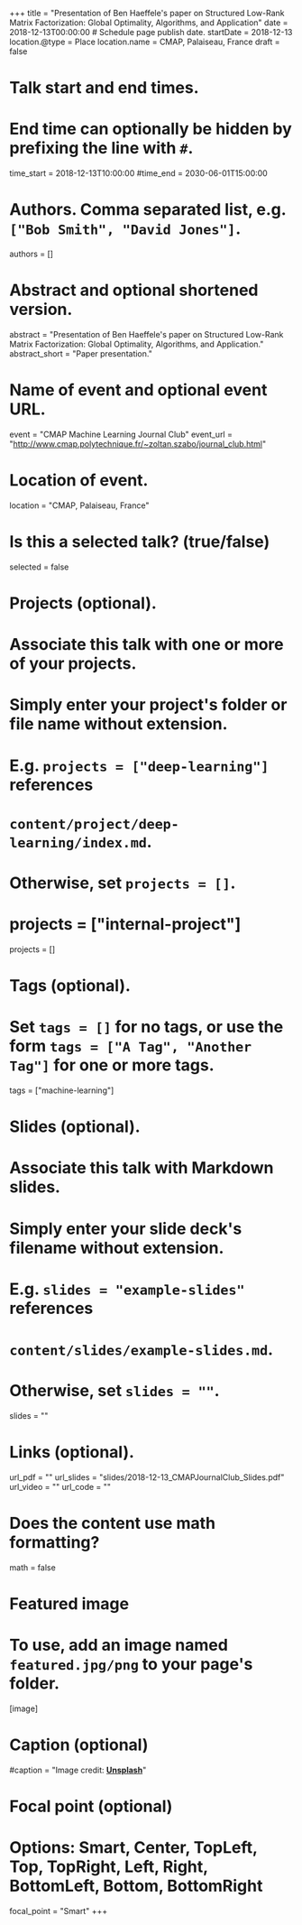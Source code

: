 +++
title = "Presentation of Ben Haeffele's paper on Structured Low-Rank Matrix Factorization: Global Optimality, Algorithms, and Application"
date = 2018-12-13T00:00:00  # Schedule page publish date.
startDate = 2018-12-13
location.@type = Place
location.name = CMAP, Palaiseau, France
draft = false

# Talk start and end times.
#   End time can optionally be hidden by prefixing the line with `#`.
time_start = 2018-12-13T10:00:00
#time_end = 2030-06-01T15:00:00

# Authors. Comma separated list, e.g. `["Bob Smith", "David Jones"]`.
authors = []

# Abstract and optional shortened version.
abstract = "Presentation of Ben Haeffele's paper on Structured Low-Rank Matrix Factorization: Global Optimality, Algorithms, and Application."
abstract_short = "Paper presentation."

# Name of event and optional event URL.
event = "CMAP Machine Learning Journal Club"
event_url = "http://www.cmap.polytechnique.fr/~zoltan.szabo/journal_club.html"

# Location of event.
location = "CMAP, Palaiseau, France"

# Is this a selected talk? (true/false)
selected = false

# Projects (optional).
#   Associate this talk with one or more of your projects.
#   Simply enter your project's folder or file name without extension.
#   E.g. `projects = ["deep-learning"]` references 
#   `content/project/deep-learning/index.md`.
#   Otherwise, set `projects = []`.
# projects = ["internal-project"]
projects = []

# Tags (optional).
#   Set `tags = []` for no tags, or use the form `tags = ["A Tag", "Another Tag"]` for one or more tags.
tags = ["machine-learning"]

# Slides (optional).
#   Associate this talk with Markdown slides.
#   Simply enter your slide deck's filename without extension.
#   E.g. `slides = "example-slides"` references 
#   `content/slides/example-slides.md`.
#   Otherwise, set `slides = ""`.
slides = ""

# Links (optional).
url_pdf = ""
url_slides = "slides/2018-12-13_CMAPJournalClub_Slides.pdf"
url_video = ""
url_code = ""

# Does the content use math formatting?
math = false

# Featured image
# To use, add an image named `featured.jpg/png` to your page's folder. 
[image]
  # Caption (optional)
  #caption = "Image credit: [**Unsplash**](https://unsplash.com/photos/bzdhc5b3Bxs)"

  # Focal point (optional)
  # Options: Smart, Center, TopLeft, Top, TopRight, Left, Right, BottomLeft, Bottom, BottomRight
  focal_point = "Smart"
+++
